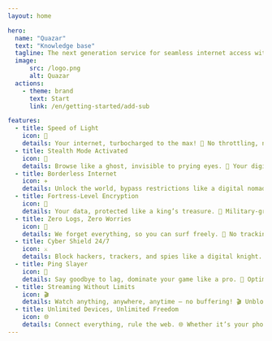 ```yaml
---
layout: home

hero:
  name: "Quazar"
  text: "Knowledge base"
  tagline: The next generation service for seamless internet access without blocking and restrictions
  image:
      src: /logo.png
      alt: Quazar
  actions:
    - theme: brand
      text: Start
      link: /en/getting-started/add-sub

features:
  - title: Speed of Light
    icon: 🚀
    details: Your internet, turbocharged to the max! 🚀 No throttling, no limits—just pure, blazing-fast connections wherever you go.
  - title: Stealth Mode Activated
    icon: 👻
    details: Browse like a ghost, invisible to prying eyes. 👻 Your digital footprint vanishes into the void, making you undetectable in any network.
  - title: Borderless Internet
    icon: ✈️
    details: Unlock the world, bypass restrictions like a digital nomad. ✈️ Say goodbye to geo-blocks and censorship—access content from any corner of the globe without breaking a sweat.
  - title: Fortress-Level Encryption
    icon: 👑
    details: Your data, protected like a king’s treasure. 👑 Military-grade encryption ensures that hackers, ISPs, and governments stay out of your business.
  - title: Zero Logs, Zero Worries
    icon: 🤫
    details: We forget everything, so you can surf freely. 🤫 No tracking, no storing, no selling—your online activity is yours and yours alone.
  - title: Cyber Shield 24/7
    icon: ⚔️
    details: Block hackers, trackers, and spies like a digital knight. ⚔️ Our advanced security features keep malware, phishing, and surveillance at bay.
  - title: Ping Slayer
    icon: 🎯
    details: Say goodbye to lag, dominate your game like a pro. 🎯 Optimize your connection for ultra-low latency and lightning-fast response times in online battles.
  - title: Streaming Without Limits
    icon: 🎬
    details: Watch anything, anywhere, anytime – no buffering! 🎬 Unblock your favorite movies, shows, and sports with a seamless, high-speed streaming experience.
  - title: Unlimited Devices, Unlimited Freedom
    icon: 🌐
    details: Connect everything, rule the web. 🌐 Whether it’s your phone, laptop, smart TV, or gaming console—one account covers them all.
---
```

